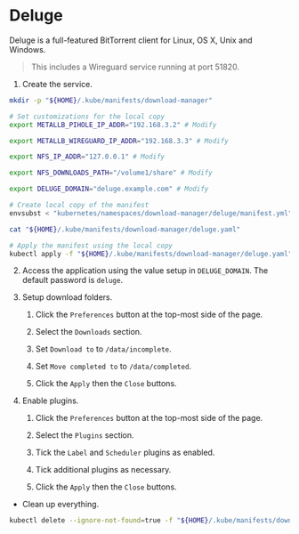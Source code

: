 # Deluge

Deluge is a full-featured ​BitTorrent client for Linux, OS X, Unix and Windows.

> This includes a Wireguard service running at port 51820.

1. Create the service.

```sh
mkdir -p "${HOME}/.kube/manifests/download-manager"

# Set customizations for the local copy
export METALLB_PIHOLE_IP_ADDR="192.168.3.2" # Modify

export METALLB_WIREGUARD_IP_ADDR="192.168.3.3" # Modify

export NFS_IP_ADDR="127.0.0.1" # Modify

export NFS_DOWNLOADS_PATH="/volume1/share" # Modify

export DELUGE_DOMAIN="deluge.example.com" # Modify

# Create local copy of the manifest
envsubst < "kubernetes/namespaces/download-manager/deluge/manifest.yml" > "${HOME}/.kube/manifests/download-manager/deluge.yaml"

cat "${HOME}/.kube/manifests/download-manager/deluge.yaml"

# Apply the manifest using the local copy
kubectl apply -f "${HOME}/.kube/manifests/download-manager/deluge.yaml"
```

2. Access the application using the value setup in `DELUGE_DOMAIN`. The default password is `deluge`.

3. Setup download folders.

    1. Click the `Preferences` button at the top-most side of the page.

    2. Select the `Downloads` section.

    3. Set `Download to` to `/data/incomplete`.

    4. Set `Move completed to` to `/data/completed`.

    5. Click the `Apply` then the `Close` buttons.

4. Enable plugins.

    1. Click the `Preferences` button at the top-most side of the page.

    2. Select the `Plugins` section.

    3. Tick the `Label` and `Scheduler` plugins as enabled.

    4. Tick additional plugins as necessary.

    5. Click the `Apply` then the `Close` buttons.

* Clean up everything.


```sh
kubectl delete --ignore-not-found=true -f "${HOME}/.kube/manifests/download-manager/deluge.yaml"
```

